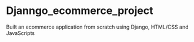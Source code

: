# Djanngo_ecommerce_project
Built an ecommerce application from scratch using Django, HTML/CSS and JavaScripts
